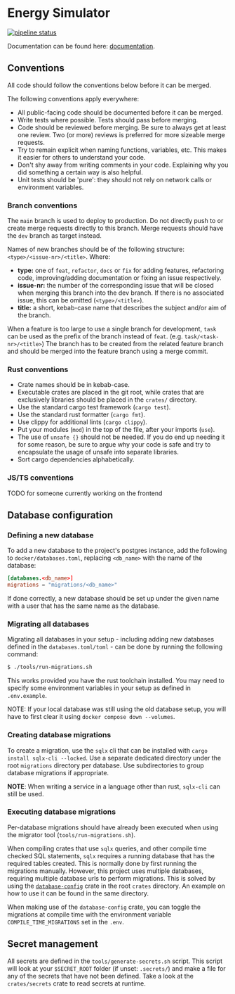 # Energy Simulator

[![pipeline status](https://gitlab.ilabt.imec.be/r2l/students/bacheloreindwerk2324/energie-simulator/badges/dev/pipeline.svg)](https://gitlab.ilabt.imec.be/r2l/students/bacheloreindwerk2324/energie-simulator/-/commits/dev)

Documentation can be found here: [documentation](./docs/README.md).

## Conventions

All code should follow the conventions below before it can be merged.

The following conventions apply everywhere:

-   All public-facing code should be documented before it can be merged.
-   Write tests where possible. Tests should pass before merging.
-   Code should be reviewed before merging. Be sure to always get at least one review. Two (or more) reviews is preferred for more sizeable merge requests.
-   Try to remain explicit when naming functions, variables, etc. This makes it easier for others to understand your code.
-   Don't shy away from writing comments in your code. Explaining why you did something a certain way is also helpful.
-   Unit tests should be 'pure': they should not rely on network calls or environment variables.

### Branch conventions

The `main` branch is used to deploy to production.
Do not directly push to or create merge requests directly to this branch.
Merge requests should have the `dev` branch as target instead.

Names of new branches should be of the following structure: `<type>/<issue-nr>/<title>`.
Where:

-   **type:** one of `feat`, `refactor`, `docs` or `fix` for adding features, refactoring code, improving/adding documentation or fixing an issue respectively.
-   **issue-nr:** the number of the corresponding issue that will be closed when merging this branch into the dev branch. If there is no associated issue, this can be omitted (`<type>/<title>`).
-   **title:** a short, kebab-case name that describes the subject and/or aim of the branch.

When a feature is too large to use a single branch for development, `task` can be used as the prefix of the branch instead of `feat`.
(e.g. `task/<task-nr>/<title>`)
The branch has to be created from the related feature branch and should be merged into the feature branch using a merge commit.

### Rust conventions

-   Crate names should be in kebab-case.
-   Executable crates are placed in the git root, while crates that are exclusively libraries should be placed in the `crates/` directory.
-   Use the standard cargo test framework (`cargo test`).
-   Use the standard rust formatter (`cargo fmt`).
-   Use clippy for additional lints (`cargo clippy`).
-   Put your modules (`mod`) in the top of the file, after your imports (`use`).
-   The use of `unsafe {}` should not be needed. If you do end up needing it for some reason, be sure to argue why your code is safe and try to encapsulate the usage of unsafe into separate libraries.
-   Sort cargo dependencies alphabetically.

### JS/TS conventions

TODO for someone currently working on the frontend

## Database configuration

### Defining a new database

To add a new database to the project's postgres instance, add the following to
`docker/databases.toml`, replacing `<db_name>` with the name of the database:

```toml
[databases.<db_name>]
migrations = "migrations/<db_name>"
```

If done correctly, a new database should be set up under the given name with a user that has the same name as the database.

### Migrating all databases

Migrating all databases in your setup - including adding new databases defined in the
`databases.toml/toml` - can be done by running the following command:
```bash
$ ./tools/run-migrations.sh
```
This works provided you have the rust toolchain installed. You may need to specify some environment
variables in your setup as defined in `.env.example`.

NOTE: If your local database was still using the old database setup, you will have to first clear
it using `docker compose down --volumes`.

### Creating database migrations

To create a migration, use the `sqlx` cli that can be installed with `cargo install sqlx-cli --locked`.
Use a separate dedicated directory under the root `migrations` directory per database. Use subdirectories to group database migrations if appropriate.

**NOTE**: When writing a service in a language other than rust, `sqlx-cli` can still be used.

### Executing database migrations

Per-database migrations should have already been executed when using the migrator tool
(`tools/run-migrations.sh`).

When compiling crates that use `sqlx` queries, and other compile time checked SQL statements, `sqlx` requires a running database that has the required tables created.
This is normally done by first running the migrations manually.
However, this project uses multiple databases, requiring multiple database urls to perform migrations.
This is solved by using the [`database-config`](./crates/database-config) crate in the root `crates` directory.
An example on how to use it can be found in the same directory.

When making use of the `database-config` crate, you can toggle the migrations at compile time with the environment variable `COMPILE_TIME_MIGRATIONS` set in the `.env`.

## Secret management

All secrets are defined in the `tools/generate-secrets.sh` script. This script will look at your
`$SECRET_ROOT` folder (if unset: `.secrets/`) and make a file for any of the secrets that have not
been defined. Take a look at the `crates/secrets` crate to read secrets at runtime.

